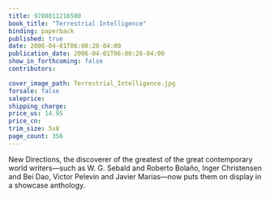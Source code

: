 ```yaml
---
title: 9780811216500
book_title: "Terrestrial Intelligence"
binding: paperback
published: true
date: 2006-04-01T06:00:28-04:00
publication_date: 2006-04-01T06:00:28-04:00
show_in_forthcoming: false
contributors:

cover_image_path: Terrestrial_Intelligence.jpg
forsale: false
saleprice:
shipping_charge:
price_us: 14.95
price_cn:
trim_size: 5x8
page_count: 356
---
```

New Directions, the discoverer of the greatest of the great contemporary world writers—such as W. G. Sebald and Roberto Bolaño, Inger Christensen and Bei Dao, Victor Pelevin and Javier Marías—now puts them on display in a showcase anthology.

